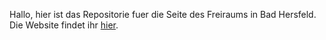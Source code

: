 Hallo, hier ist das Repositorie fuer die Seite des Freiraums in Bad Hersfeld. 
Die Website findet ihr <a href="https://fernandadam.github.io/"> hier</a>.
